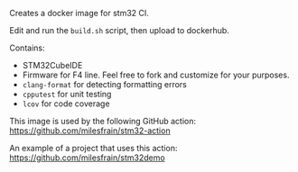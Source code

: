 Creates a docker image for stm32 CI.

Edit and run the `build.sh` script, then upload to dockerhub.

Contains:
* STM32CubeIDE
* Firmware for F4 line. Feel free to fork and customize for your purposes.
* `clang-format` for detecting formatting errors
* `cpputest` for unit testing
* `lcov` for code coverage

This image is used by the following GitHub action:
https://github.com/milesfrain/stm32-action

An example of a project that uses this action:
https://github.com/milesfrain/stm32demo
